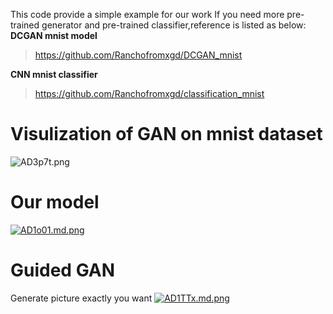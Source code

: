 This code provide a simple example for our work
If you need more pre-trained generator and pre-trained classifier,reference is listed as below:
**DCGAN mnist model**
>https://github.com/Ranchofromxgd/DCGAN_mnist

**CNN mnist classifier**
>https://github.com/Ranchofromxgd/classification_mnist

# Visulization of GAN on mnist dataset
![AD3p7t.png](https://s2.ax1x.com/2019/03/30/AD3p7t.png)

# Our model
[![AD1o01.md.png](https://s2.ax1x.com/2019/03/30/AD1o01.md.png)](https://imgchr.com/i/AD1o01)

# Guided GAN
Generate picture exactly you want
[![AD1TTx.md.png](https://s2.ax1x.com/2019/03/30/AD1TTx.md.png)](https://imgchr.com/i/AD1TTx)
